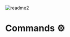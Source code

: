 ![readme2](https://user-images.githubusercontent.com/60374349/77229662-224fb100-6b5d-11ea-89ff-188607b48859.png)

# Commands ⚙
